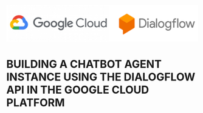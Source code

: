 ![diagflow-api](https://github.com/deepakm925/Data-and-ML-Engineering-in-Google-Cloud-Platform/blob/main/Building-a-simple-chatbot-agent-using-Dialogflow-API/resources/google-dialogflow.png)

# BUILDING A CHATBOT AGENT INSTANCE USING THE DIALOGFLOW API IN THE GOOGLE CLOUD PLATFORM
